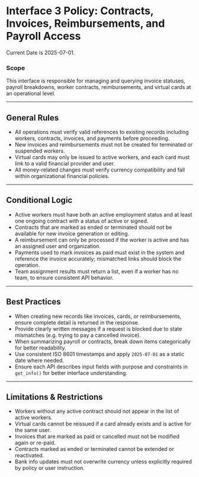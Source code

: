 # Interface 3 Policy: Contracts, Invoices, Reimbursements, and Payroll Access

Current Date is 2025-07-01.

### Scope
This interface is responsible for managing and querying invoice statuses, payroll breakdowns, worker contracts, reimbursements, and virtual cards at an operational level.

---

## General Rules
- All operations must verify valid references to existing records including workers, contracts, invoices, and payments before proceeding.
- New invoices and reimbursements must not be created for terminated or suspended workers.
- Virtual cards may only be issued to active workers, and each card must link to a valid financial provider and user.
- All money-related changes must verify currency compatibility and fall within organizational financial policies.

---

## Conditional Logic
- Active workers must have both an active employment status and at least one ongoing contract with a status of active or signed.
- Contracts that are marked as ended or terminated should not be available for new invoice generation or editing.
- A reimbursement can only be processed if the worker is active and has an assigned user and organization.
- Payments used to mark invoices as paid must exist in the system and reference the invoice accurately; mismatched links should block the operation.
- Team assignment results must return a list, even if a worker has no team, to ensure consistent API behavior.

---

## Best Practices
- When creating new records like invoices, cards, or reimbursements, ensure complete detail is returned in the response.
- Provide clearly written messages if a request is blocked due to state mismatches (e.g. trying to pay a cancelled invoice).
- When summarizing payroll or contracts, break down items categorically for better readability.
- Use consistent ISO 8601 timestamps and apply `2025-07-01` as a static date where needed.
- Ensure each API describes input fields with purpose and constraints in `get_info()` for better interface understanding.

---

## Limitations & Restrictions
- Workers without any active contract should not appear in the list of active workers.
- Virtual cards cannot be reissued if a card already exists and is active for the same user.
- Invoices that are marked as paid or cancelled must not be modified again or re-paid.
- Contracts marked as ended or terminated cannot be extended or reactivated.
- Bank info updates must not overwrite currency unless explicitly required by policy or user instruction.
